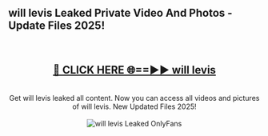 <h2>will levis Leaked Private Video And Photos - Update Files 2025!</h2>
<br>
<div align="center">
<h2><a href="https://linkcuts.com/hfmhzwbr" rel="nofollow">🔴 CLICK HERE 🌐==►► will levis</a></h2>
<br>
Get will levis leaked all content. Now you can access all videos and pictures of will levis. New Updated Files 2025!
<br>
<br>
<a href="https://linkcuts.com/hfmhzwbr" rel="nofollow" data-target="animated-image.originalLink"><img src="https://i.ibb.co.com/WyWwxjT/player-gif2.gif" alt="will levis Leaked OnlyFans" style="max-width: 100%; display: inline-block;" data-target="animated-image.originalImage"></a>
</div>
<br>